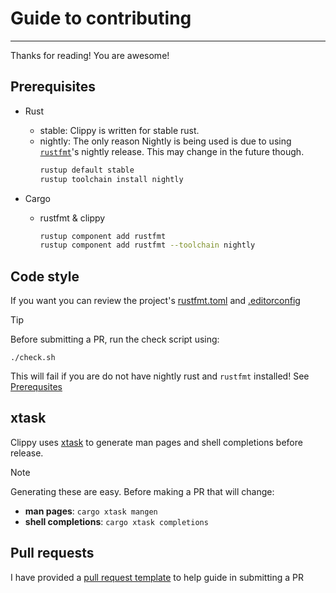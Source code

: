 # Guide to contributing
---

Thanks for reading! You are awesome!

## Prerequisites
- Rust
  - stable: Clippy is written for stable rust.
  - nightly: The only reason Nightly is being used is due to using [`rustfmt`](https://github.com/rust-lang/rustfmt)'s nightly release. This may change in the future though.
    ```bash
    rustup default stable
    rustup toolchain install nightly
    ```

- Cargo
  - rustfmt & clippy
    ```bash
    rustup component add rustfmt
    rustup component add rustfmt --toolchain nightly
    ```

## Code style
If you want you can review the project's [rustfmt.toml](/rustfmt.toml) and [.editorconfig](/.editorconfig)

> [!TIP]
> Before submitting a PR, run the check script using:
>
>     ./check.sh
>
> This will fail if you are do not have nightly rust and `rustfmt` installed! See [Prerequsites](#Prerequsites)

## xtask
Clippy uses [xtask](https://github.com/matklad/cargo-xtask/) to generate man pages and shell
completions before release.

> [!NOTE]
> Generating these are easy.
> Before making a PR that will change:
> - **man pages**: `cargo xtask mangen`
> - **shell completions**: `cargo xtask completions`

###

## Pull requests
I have provided a [pull request template](.github/pull_request_template.md) to help guide in submitting a PR

